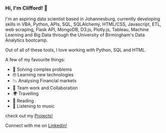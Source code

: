 ### Hi, I'm Clifford! 👋

I'm an aspiring data scientist based in Johannesburg, currently developing skills in VBA, Python, APIs, SQL, SQLAlchemy, HTML/CSS, Javascript, ETL, web scraping, Flask API, MongoDB, D3.js, Plotly.js, Tableau, Machine Learning and Big Data through the University of Birmingham's Data Analytics bootcamp.

Out of all of these tools, I love working with Python, SQL and HTML.

A few of my favourite things:


- 🤔 Solving complex problems
- 🤓 Learning new technologies
- 📉 Analysing Financial markets
- 👯 Team work and Collaboration
- 🌍 Travelling
- 📖 Reading
- 🎵 Listening to music

check out my [Projects!](https://github.com/Csepato?tab=repositories)

Connect with me on [Linkedin!](https://linkedin.com/in/clifford-sepato-2560b660)

